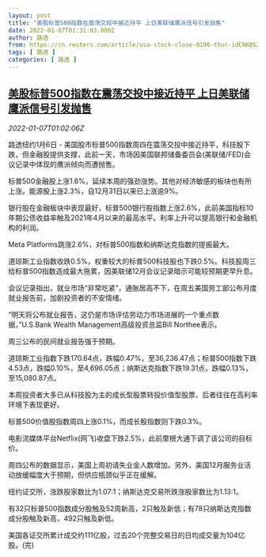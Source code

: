 ```yaml
---
layout: post
title: "美股标普500指数在震荡交投中接近持平 上日美联储鹰派信号引发抛售"
date: 2022-01-07T01:31:03.000Z
author: 路透
from: https://cn.reuters.com/article/usa-stock-close-0106-thur-idCNKBS2JH02K
tags: [ 路透 ]
categories: [ 路透 ]
---
```

<!--1641519063000-->
[美股标普500指数在震荡交投中接近持平 上日美联储鹰派信号引发抛售](https://cn.reuters.com/article/usa-stock-close-0106-thur-idCNKBS2JH02K)
------

<div>
<div><i>2022-01-07T01:02:06Z</i></div><p>路透纽约1月6日 - 美国股市标普500指数周四在震荡交投中接近持平，科技股下跌，但金融股提供支撑，此前一天，市场因美国联邦储备委员会(美联储/FED)会议记录中体现的鹰派倾向而遭抛售。</p><p>标普500金融股上涨1.6%，延续本周的强劲涨势。其他对经济敏感的板块也有所上涨。能源股上涨2.3%，自12月31日以来已上涨逾9%。</p><p>银行股在金融板块中表现最好，标普500银行股指数上涨2.6%，此前美国指标10年期公债收益率触及2021年4月以来的最高水平。利率上升可以提高银行和金融机构的利润。</p><p>Meta Platforms跳涨2.6%，对标普500指数和纳斯达克指数的提振最大。</p><p>道琼斯工业指数收跌0.5%，权重较大的标普500科技股也下跌0.5%。科技股周三给标普500指数造成最大拖累，因美联储12月会议记录暗示可能较预期更早升息。</p><p>会议记录指出，就业市场“非常吃紧”，通胀居高不下，在周五美国劳工部公布月度就业报告前，加剧投资者的不安情绪。</p><p>“明天将公布就业报告，这仍是市场评估劳动力市场进展的一个重点数据，”U.S.Bank Wealth Management高级投资总监Bill Northee表示。</p><p>周三公布的民间就业报告强于预期。</p><p>道琼斯工业指数下跌170.64点，跌幅0.47%，至36,236.47点；标普500指数下跌4.53点，跌幅0.10%，至4,696.05点；纳斯达克指数下跌19.31点，跌幅0.13%，至15,080.87点。</p><p>本周投资者大多已从科技股为主的成长型股票转投价值型股票，后者往往在高利率环境下表现更好。</p><p>标普500价值股指数周四上涨0.1%，而成长股指数则下跌0.3%。</p><p>电影流媒体平台Netflix(网飞)收盘下跌2.5%，此前摩根大通下调了该公司的目标价。</p><p>周四公布的数据显示，美国上周初请失业金人数增加。另外，美国12月服务业活动放缓幅度大于预期，但供应瓶颈似乎正在缓解。</p><p>纽约证交所，涨跌股家数比为1.07:1；纳斯达克交易所跌涨股家数比为1.13:1。</p><p>有32只标普500指数成分股触及52周新高，2只触及新低；有78只纳斯达克指数成分股触及新高，492只触及新低。</p><p>美国各证交所累计成交约111亿股，过去20个完整交易日的日均成交量为104亿股。(完)</p>
</div>
